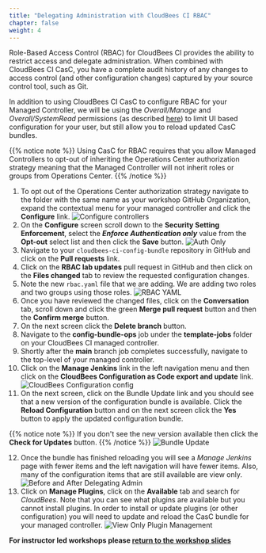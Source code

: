 ```yaml
---
title: "Delegating Administration with CloudBees CI RBAC"
chapter: false
weight: 4
---
```


Role-Based Access Control (RBAC) for CloudBees CI provides the ability to restrict access and delegate administration. When combined with CloudBees CI CasC, you have a complete audit history of any changes to access control (and other configuration changes) captured by your source control tool, such as Git.

In addition to using CloudBees CI CasC to configure RBAC for your Managed Controller, we will be using the *Overall/Manage* and *Overall/SystemRead* permissions (as described [here](https://www.jenkins.io/doc/book/security/access-control/permissions/#optional-permissions)) to limit UI based configuration for your user, but still allow you to reload updated CasC bundles.

{{% notice note %}}
Using CasC for RBAC requires that you allow Managed Controllers to opt-out of inheriting the Operations Center authorization strategy meaning that the Managed Controller will not inherit roles or groups from Operations Center.
{{% /notice %}}

1. To opt out of the Operations Center authorization strategy navigate to the folder with the same name as your workshop GitHub Organization, expand the contextual menu for your managed controller and click the **Configure** link. ![Configure controllers](configure-controller.png?width=50pc) 
2. On the **Configure** screen scroll down to the **Security Setting Enforcement**, select the ***Enforce Authentication only*** value from the **Opt-out** select list and then click the **Save** button. ![Auth Only](auth-only.png?width=50pc) 
3. Navigate to your `cloudbees-ci-config-bundle` repository in GitHub and click on the **Pull requests** link. 
4. Click on the **RBAC lab updates** pull request in GitHub and then click on the **Files changed** tab to review the requested configuration changes.
5. Note the new `rbac.yaml` file that we are adding. We are adding two roles and two groups using those roles. ![RBAC YAML](rbac-yaml.png?width=50pc) 
6. Once you have reviewed the changed files, click on the **Conversation** tab, scroll down and click the green **Merge pull request** button and then the **Confirm merge** button.
7. On the next screen click the **Delete branch** button.
8. Navigate to the **config-bundle-ops** job under the **template-jobs** folder on your CloudBees CI managed controller.
9. Shortly after the **main** branch job completes successfully, navigate to the top-level of your managed controller.
10. Click on the **Manage Jenkins** link in the left navigation menu and then click on the **CloudBees Configuration as Code export and update** link. ![CloudBees Configuration config](config-bundle-system-config.png?width=50pc)
11. On the next screen, click on the Bundle Update link and you should see that a new version of the configuration bundle is available. Click the **Reload Configuration** button and on the next screen click the **Yes** button to apply the updated configuration bundle. 

{{% notice note %}}
If you don't see the new version available then click the **Check for Updates** button.
{{% /notice %}}
![Bundle Update](new-bundle-available.png?width=50pc)

12. Once the bundle has finished reloading you will see a *Manage Jenkins* page with fewer items and the left navigation will have fewer items. Also, many of the configuration items that are still available are view only. ![Before and After Delegating Admin](before-after-delegating-admin.png?width=85pc)
13. Click on **Manage Plugins**, click on the **Available** tab and search for *CloudBees*.  Note that you can see what plugins are available but you cannot install plugins. In order to install or update plugins (or other configuration) you will need to update and reload the CasC bundle for your managed controller. ![View Only Plugin Management](plugins-view-only.png?width=60pc)

**For instructor led workshops please <a href="https://cloudbees-days.github.io/cloudbees-field-workshops/cloudbees-ci/#prbac-casc-overview">return to the workshop slides</a>**
